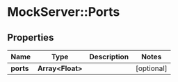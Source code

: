 # MockServer::Ports

## Properties
Name | Type | Description | Notes
------------ | ------------- | ------------- | -------------
**ports** | **Array&lt;Float&gt;** |  | [optional] 


